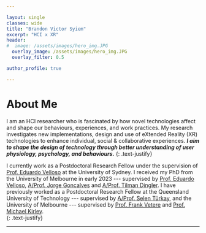 ```yaml
---

layout: single
classes: wide
title: "Brandon Victor Syiem"
excerpt: "HCI x XR"
header:
#  image: /assets/images/hero_img.JPG
  overlay_image: /assets/images/hero_img.JPG
  overlay_filter: 0.5

author_profile: true

---
```


# About Me

I am an HCI researcher who is fascinated by how novel technologies affect and shape our behaviours, experiences, and work practices. My research investigates new implementations, design and use of eXtended Reality (XR) technologies to enhance individual, social & collaborative experiences. ***I aim to shape the design of technology through better understanding of user physiology, psychology, and behaviours.***
{: .text-justify}

I currently work  as a  Postdoctoral Research Fellow under the supervision of [Prof. Eduardo Velloso](https://www.eduardovelloso.com/) at the University of Sydney. I received my PhD from the University of Melbourne in early 2023 --- supervised by [Prof. Eduardo Velloso](https://www.eduardovelloso.com/), [A/Prof. Jorge Goncalves](https://www.jorgegoncalves.com/) and [A/Prof. Tilman Dingler](http://tilmanification.com/). I have previously worked as a Postdoctoral Research Fellow at the Queensland University of Technology --- supervised by [A/Prof. Selen Türkay](https://www.qut.edu.au/about/our-people/academic-profiles/selen.turkay), and the University of Melbourne --- supervised by [Prof. Frank Vetere](https://findanexpert.unimelb.edu.au/profile/6534-frank-vetere) and [Prof. Michael Kirley](https://findanexpert.unimelb.edu.au/profile/26129-michael-kirley).  
{: .text-justify}  

---
